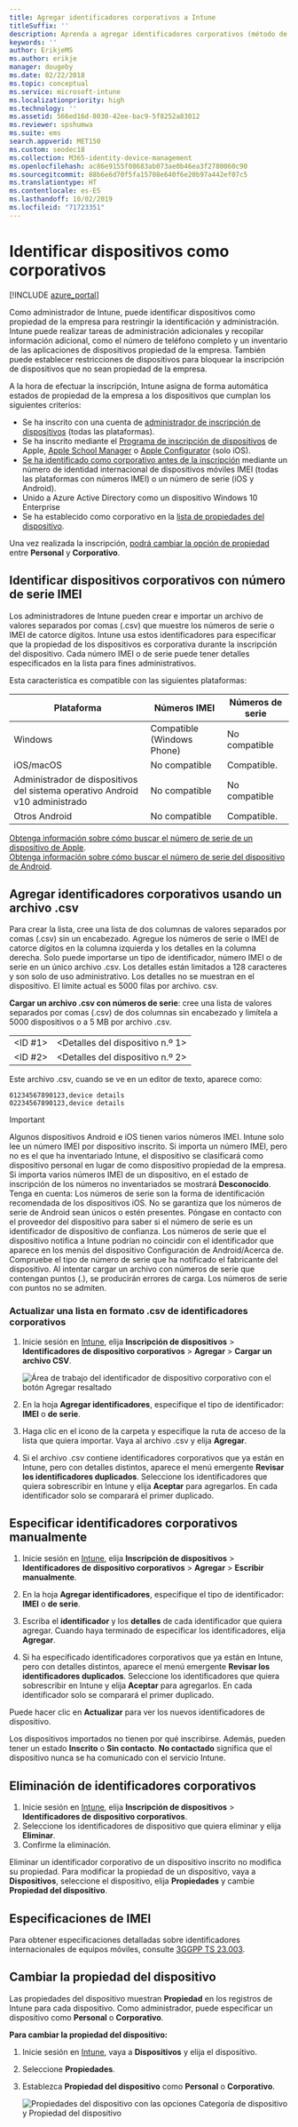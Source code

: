 ```yaml
---
title: Agregar identificadores corporativos a Intune
titleSuffix: ''
description: Aprenda a agregar identificadores corporativos (método de inscripción, números IMEI y de serie) a Microsoft Intune.
keywords: ''
author: ErikjeMS
ms.author: erikje
manager: dougeby
ms.date: 02/22/2018
ms.topic: conceptual
ms.service: microsoft-intune
ms.localizationpriority: high
ms.technology: ''
ms.assetid: 566ed16d-8030-42ee-bac9-5f8252a83012
ms.reviewer: spshumwa
ms.suite: ems
search.appverid: MET150
ms.custom: seodec18
ms.collection: M365-identity-device-management
ms.openlocfilehash: ac86e9155f08683ab073ae0b46ea3f2780060c90
ms.sourcegitcommit: 88b6e6d70f5fa15708e640f6e20b97a442ef07c5
ms.translationtype: HT
ms.contentlocale: es-ES
ms.lasthandoff: 10/02/2019
ms.locfileid: "71723351"
---
```

# <a name="identify-devices-as-corporate-owned"></a>Identificar dispositivos como corporativos

[!INCLUDE [azure_portal](../includes/azure_portal.md)]

Como administrador de Intune, puede identificar dispositivos como propiedad de la empresa para restringir la identificación y administración. Intune puede realizar tareas de administración adicionales y recopilar información adicional, como el número de teléfono completo y un inventario de las aplicaciones de dispositivos propiedad de la empresa. También puede establecer restricciones de dispositivos para bloquear la inscripción de dispositivos que no sean propiedad de la empresa.

A la hora de efectuar la inscripción, Intune asigna de forma automática estados de propiedad de la empresa a los dispositivos que cumplan los siguientes criterios:

- Se ha inscrito con una cuenta de [administrador de inscripción de dispositivos](device-enrollment-manager-enroll.md) (todas las plataformas).
- Se ha inscrito mediante el [Programa de inscripción de dispositivos](device-enrollment-program-enroll-ios.md) de Apple, [Apple School Manager](apple-school-manager-set-up-ios.md) o [Apple Configurator](apple-configurator-enroll-ios.md) (solo iOS).
- [Se ha identificado como corporativo antes de la inscripción](#identify-corporate-owned-devices-with-imei-or-serial-number) mediante un número de identidad internacional de dispositivos móviles IMEI (todas las plataformas con números IMEI) o un número de serie (iOS y Android).
- Unido a Azure Active Directory como un dispositivo Windows 10 Enterprise
- Se ha establecido como corporativo en la [lista de propiedades del dispositivo](#change-device-ownership).

Una vez realizada la inscripción, [podrá cambiar la opción de propiedad](#change-device-ownership) entre **Personal** y **Corporativo**.

## <a name="identify-corporate-owned-devices-with-imei-or-serial-number"></a>Identificar dispositivos corporativos con número de serie IMEI

Los administradores de Intune pueden crear e importar un archivo de valores separados por comas (.csv) que muestre los números de serie o IMEI de catorce dígitos. Intune usa estos identificadores para especificar que la propiedad de los dispositivos es corporativa durante la inscripción del dispositivo. Cada número IMEI o de serie puede tener detalles especificados en la lista para fines administrativos.

Esta característica es compatible con las siguientes plataformas:

| Plataforma | Números IMEI | Números de serie |
|---|---|---|
| Windows | Compatible (Windows Phone) | No compatible |
| iOS/macOS | No compatible | Compatible. |
| Administrador de dispositivos del sistema operativo Android v10 administrado | No compatible | No compatible |
| Otros Android | No compatible | Compatible. |

<!-- When you upload serial numbers for corporate-owned iOS devices, they must be paired with a corporate enrollment profile. Devices must then be enrolled using either Apple’s device enrollment program (DEP) or Apple Configurator to have them appear as corporate-owned. -->

[Obtenga información sobre cómo buscar el número de serie de un dispositivo de Apple](https://support.apple.com/HT204308).<br>
[Obtenga información sobre cómo buscar el número de serie del dispositivo de Android](https://support.google.com/store/answer/3333000).

## <a name="add-corporate-identifiers-by-using-a-csv-file"></a>Agregar identificadores corporativos usando un archivo .csv
Para crear la lista, cree una lista de dos columnas de valores separados por comas (.csv) sin un encabezado. Agregue los números de serie o IMEI de catorce dígitos en la columna izquierda y los detalles en la columna derecha. Solo puede importarse un tipo de identificador, número IMEI o de serie en un único archivo .csv. Los detalles están limitados a 128 caracteres y son solo de uso administrativo. Los detalles no se muestran en el dispositivo. El límite actual es 5000 filas por archivo. csv.

**Cargar un archivo .csv con números de serie**: cree una lista de valores separados por comas (.csv) de dos columnas sin encabezado y limítela a 5000 dispositivos o a 5 MB por archivo .csv.

|||
|-|-|
|&lt;ID #1&gt;|&lt;Detalles del dispositivo n.º 1&gt;|
|&lt;ID #2&gt;|&lt;Detalles del dispositivo n.º 2&gt;|

Este archivo .csv, cuando se ve en un editor de texto, aparece como:

```
01234567890123,device details
02234567890123,device details
```

> [!IMPORTANT]
> Algunos dispositivos Android e iOS tienen varios números IMEI. Intune solo lee un número IMEI por dispositivo inscrito. Si importa un número IMEI, pero no es el que ha inventariado Intune, el dispositivo se clasificará como dispositivo personal en lugar de como dispositivo propiedad de la empresa. Si importa varios números IMEI de un dispositivo, en el estado de inscripción de los números no inventariados se mostrará **Desconocido**.<br>
>Tenga en cuenta: Los números de serie son la forma de identificación recomendada de los dispositivos iOS.
>No se garantiza que los números de serie de Android sean únicos o estén presentes. Póngase en contacto con el proveedor del dispositivo para saber si el número de serie es un identificador de dispositivo de confianza.
>Los números de serie que el dispositivo notifica a Intune podrían no coincidir con el identificador que aparece en los menús del dispositivo Configuración de Android/Acerca de. Compruebe el tipo de número de serie que ha notificado el fabricante del dispositivo.
>Al intentar cargar un archivo con números de serie que contengan puntos (.), se producirán errores de carga. Los números de serie con puntos no se admiten.

### <a name="upload-a-csv-list-of-corporate-identifiers"></a>Actualizar una lista en formato .csv de identificadores corporativos

1. Inicie sesión en [Intune](https://go.microsoft.com/fwlink/?linkid=2090973), elija **Inscripción de dispositivos** > **Identificadores de dispositivo corporativos** > **Agregar** > **Cargar un archivo CSV**.

   ![Área de trabajo del identificador de dispositivo corporativo con el botón Agregar resaltado](./media/corporate-identifiers-add/add-corp-id.png)

2. En la hoja **Agregar identificadores**, especifique el tipo de identificador: **IMEI** o **de serie**.

3. Haga clic en el icono de la carpeta y especifique la ruta de acceso de la lista que quiera importar. Vaya al archivo .csv y elija **Agregar**. 

4. Si el archivo .csv contiene identificadores corporativos que ya están en Intune, pero con detalles distintos, aparece el menú emergente **Revisar los identificadores duplicados**. Seleccione los identificadores que quiera sobrescribir en Intune y elija **Aceptar** para agregarlos. En cada identificador solo se comparará el primer duplicado.

## <a name="manually-enter-corporate-identifiers"></a>Especificar identificadores corporativos manualmente

1. Inicie sesión en [Intune](https://go.microsoft.com/fwlink/?linkid=2090973), elija **Inscripción de dispositivos** > **Identificadores de dispositivo corporativos** > **Agregar** > **Escribir manualmente**.

2. En la hoja **Agregar identificadores**, especifique el tipo de identificador: **IMEI** o **de serie**.

3. Escriba el **identificador** y los **detalles** de cada identificador que quiera agregar. Cuando haya terminado de especificar los identificadores, elija **Agregar**.

5. Si ha especificado identificadores corporativos que ya están en Intune, pero con detalles distintos, aparece el menú emergente **Revisar los identificadores duplicados**. Seleccione los identificadores que quiera sobrescribir en Intune y elija **Aceptar** para agregarlos. En cada identificador solo se comparará el primer duplicado.

Puede hacer clic en **Actualizar** para ver los nuevos identificadores de dispositivo.

Los dispositivos importados no tienen por qué inscribirse. Además, pueden tener un estado **Inscrito** o **Sin contacto**. **No contactado** significa que el dispositivo nunca se ha comunicado con el servicio Intune.

## <a name="delete-corporate-identifiers"></a>Eliminación de identificadores corporativos

1. Inicie sesión en [Intune](https://go.microsoft.com/fwlink/?linkid=2090973), elija **Inscripción de dispositivos** > **Identificadores de dispositivo corporativos**.
2. Seleccione los identificadores de dispositivo que quiera eliminar y elija **Eliminar**.
3. Confirme la eliminación.

Eliminar un identificador corporativo de un dispositivo inscrito no modifica su propiedad. Para modificar la propiedad de un dispositivo, vaya a **Dispositivos**, seleccione el dispositivo, elija **Propiedades** y cambie **Propiedad del dispositivo**.

## <a name="imei-specifications"></a>Especificaciones de IMEI
Para obtener especificaciones detalladas sobre identificadores internacionales de equipos móviles, consulte [3GGPP TS 23.003](https://portal.3gpp.org/desktopmodules/Specifications/SpecificationDetails.aspx?specificationId=729).

## <a name="change-device-ownership"></a>Cambiar la propiedad del dispositivo

Las propiedades del dispositivo muestran **Propiedad** en los registros de Intune para cada dispositivo. Como administrador, puede especificar un dispositivo como **Personal** o **Corporativo**.

**Para cambiar la propiedad del dispositivo:**
1. Inicie sesión en [Intune](https://go.microsoft.com/fwlink/?linkid=2090973), vaya a **Dispositivos** y elija el dispositivo.
2. Seleccione **Propiedades**.
3. Establezca **Propiedad del dispositivo** como **Personal** o **Corporativo**.

   ![Propiedades del dispositivo con las opciones Categoría de dispositivo y Propiedad del dispositivo](./media/corporate-identifiers-add/device-properties.png)
